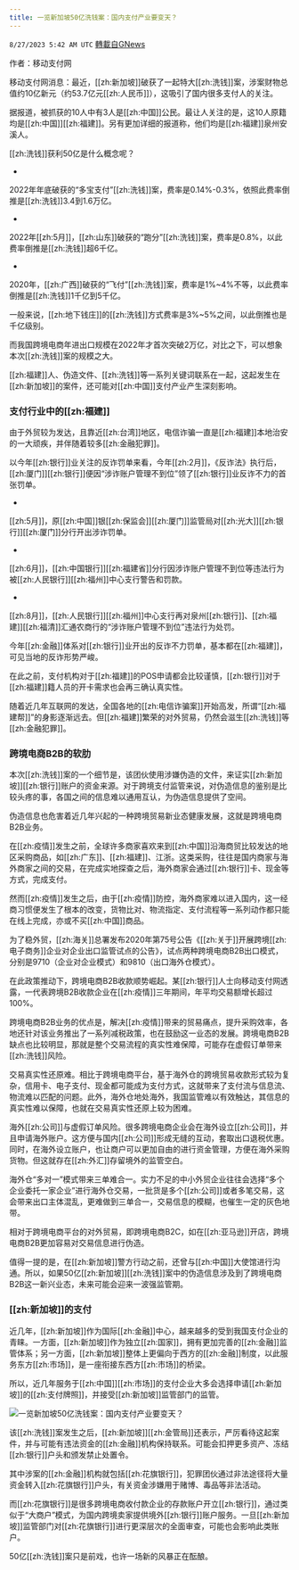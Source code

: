 ```yaml
---
title: 一览新加坡50亿洗钱案：国内支付产业要变天？
---
```

`8/27/2023 5:42 AM UTC` [轉載自GNews](https://gnews.org/articles/1604782)

作者：移动支付网

移动支付网消息：最近，[[zh:新加坡]]破获了一起特大[[zh:洗钱]]案，涉案财物总值约10亿新元（约53.7亿元[[zh:人民币]]），这吸引了国内很多支付人的关注。

据报道，被抓获的10人中有3人是[[zh:中国]]公民。最让人关注的是，这10人原籍均是[[zh:中国]][[zh:福建]]。另有更加详细的报道称，他们均是[[zh:福建]]泉州安溪人。

[[zh:洗钱]]获利50亿是什么概念呢？

*

2022年年底破获的“多宝支付”[[zh:洗钱]]案，费率是0.14%-0.3%，依照此费率倒推是[[zh:洗钱]]3.4到1.6万亿。

*

2022年[[zh:5月]]，[[zh:山东]]破获的“跑分”[[zh:洗钱]]案，费率是0.8%，以此费率倒推是[[zh:洗钱]]超6千亿。

*

2020年，[[zh:广西]]破获的“飞付”[[zh:洗钱]]案，费率是1%~4%不等，以此费率倒推是[[zh:洗钱]]1千亿到5千亿。

一般来说，[[zh:地下钱庄]]的[[zh:洗钱]]方式费率是3%~5%之间，以此倒推也是千亿级别。

而我国跨境电商年进出口规模在2022年才首次突破2万亿，对比之下，可以想象本次[[zh:洗钱]]案的规模之大。

[[zh:福建]]人、伪造文件、[[zh:洗钱]]等一系列关键词联系在一起，这起发生在[[zh:新加坡]]的案件，还可能对[[zh:中国]]支付产业产生深刻影响。

### **支付行业中的[[zh:福建]]**

由于外贸较为发达，且靠近[[zh:台湾]]地区，电信诈骗一直是[[zh:福建]]本地治安的一大顽疾，并伴随着较多[[zh:金融犯罪]]。

以今年[[zh:银行]]业关注的反诈罚单来看，今年[[zh:2月]]，《反诈法》执行后，[[zh:厦门]][[zh:银行]]便因“涉诈账户管理不到位”领了[[zh:银行]]业反诈不力的首张罚单。

*

[[zh:5月]]，原[[zh:中国]]银[[zh:保监会]][[zh:厦门]]监管局对[[zh:光大]][[zh:银行]][[zh:厦门]]分行开出涉诈罚单。

*

[[zh:6月]]，[[zh:中国银行]][[zh:福建省]]分行因涉诈账户管理不到位等违法行为被[[zh:人民银行]][[zh:福州]]中心支行警告和罚款。

*

[[zh:8月]]，[[zh:人民银行]][[zh:福州]]中心支行再对泉州[[zh:银行]]、[[zh:福建]][[zh:福清]]汇通农商行的“涉诈账户管理不到位”违法行为处罚。

今年[[zh:金融]]体系对[[zh:银行]]业开出的反诈不力罚单，基本都在[[zh:福建]]，可见当地的反诈形势严峻。

在此之前，支付机构对于[[zh:福建]]的POS申请都会比较谨慎，[[zh:银行]]对于[[zh:福建]]籍人员的开卡需求也会再三确认真实性。

随着近几年互联网的发达，全国各地的[[zh:电信诈骗案]]开始高发，所谓“[[zh:福建帮]]”的身影逐渐远去。但[[zh:福建]]繁荣的对外贸易，仍然会滋生[[zh:洗钱]]等[[zh:金融犯罪]]。

### **跨境电商B2B的软肋**

本次[[zh:洗钱]]案的一个细节是，该团伙使用涉嫌伪造的文件，来证实[[zh:新加坡]][[zh:银行]]账户的资金来源。对于跨境支付监管来说，对伪造信息的鉴别是比较头疼的事，各国之间的信息难以通用互认，为伪造信息提供了空间。

伪造信息也危害着近几年兴起的一种跨境贸易新业态健康发展，这就是跨境电商B2B业务。

在[[zh:疫情]]发生之前，全球许多商家喜欢来到[[zh:中国]]沿海商贸比较发达的地区采购商品，如[[zh:广东]]、[[zh:福建]]、江浙。这类采购，往往是国内商家与海外商家之间的交易，在完成实地探查之后，海外商家会通过[[zh:银行]]卡、现金等方式，完成支付。

然而[[zh:疫情]]发生之后，由于[[zh:疫情]]防控，海外商家难以进入国内，这一经商习惯便发生了根本的改变，货物比对、物流指定、支付流程等一系列动作都只能在线上完成，亦或不买[[zh:中国]]商品。

为了稳外贸，[[zh:海关]]总署发布2020年第75号公告《[[zh:关于]]开展跨境[[zh:电子商务]]企业对企业出口监管试点的公告》，试点两种跨境电商B2B出口模式，分别是9710（企业对企业模式）和9810（出口海外仓模式）。

在此政策推动下，跨境电商B2B收款顺势崛起。某[[zh:银行]]人士向移动支付网透露，一代表跨境B2B收款企业在[[zh:疫情]]三年期间，年平均交易额增长超过100%。

跨境电商B2B业务的优点是，解决[[zh:疫情]]带来的贸易痛点，提升采购效率，各地还针对该业务推出了一系列减税政策，也在鼓励这一业态的发展。跨境电商B2B缺点也比较明显，那就是整个交易流程的真实性难保障，可能存在虚假订单带来[[zh:洗钱]]风险。

交易真实性还原难。相比于跨境电商平台，基于海外仓的跨境贸易收款形式较为复杂，信用卡、电子支付、现金都可能成为支付方式，这就带来了支付流与信息流、物流难以匹配的问题。此外，海外仓地处海外，我国监管难以有效触达，其信息的真实性难以保障，也就在交易真实性还原上较为困难。

海外[[zh:公司]]与虚假订单风险。很多跨境电商企业会在海外设立[[zh:公司]]，并且申请海外账户。这方便与国内[[zh:公司]]形成无缝的互动，套取出口退税优惠。同时，在海外设立账户，也让商户可以更加自由的进行资金管理，方便在海外采购货物。但这就存在[[zh:外汇]]存留境外的监管空白。

海外仓“多对一”模式带来三单难合一。实力不足的中小外贸企业往往会选择“多个企业委托一家企业”进行海外仓交易，一批货是多个[[zh:公司]]或者多笔交易，这会带来出口主体混乱，更难做到三单合一，交易信息的模糊，也催生一定的灰色地带。

相对于跨境电商平台的对外贸易，即跨境电商B2C，如在[[zh:亚马逊]]开店，跨境电商B2B更加容易对交易信息进行伪造。

值得一提的是，在[[zh:新加坡]]警方行动之前，还曾与[[zh:中国]]大使馆进行沟通。所以，如果50亿[[zh:新加坡]][[zh:洗钱]]案中的伪造信息涉及到了跨境电商B2B这一新兴业态，未来可能会迎来一波强监管期。

### **[[zh:新加坡]]的支付**

近几年，[[zh:新加坡]]作为国际[[zh:金融]]中心，越来越多的受到我国支付企业的青睐。一方面，[[zh:新加坡]]作为独立[[zh:国家]]，拥有更加完善的[[zh:金融]]监管体系；另一方面，[[zh:新加坡]]整体上更偏向于西方的[[zh:金融]]制度，以此服务东方[[zh:市场]]，是一座衔接东西方[[zh:市场]]的桥梁。

所以，近几年服务于[[zh:中国]][[zh:市场]]的支付企业大多会选择申请[[zh:新加坡]]的[[zh:支付牌照]]，并接受[[zh:新加坡]]监管部门的监管。

![一览新加坡50亿洗钱案：国内支付产业要变天？](https://cdn-img.panewslab.com/panews/2023/08/27/images/51M69LiDUw.png "一览新加坡50亿洗钱案：国内支付产业要变天？")

该[[zh:洗钱]]案发生之后，[[zh:新加坡]][[zh:金管局]]还表示，严厉看待这起案件，并与可能有违法资金的[[zh:金融]]机构保持联系。可能会扣押更多资产、冻结[[zh:银行]]户头和颁发禁止处置令。

其中涉案的[[zh:金融]]机构就包括[[zh:花旗银行]]，犯罪团伙通过非法途径将大量资金转入[[zh:花旗银行]]户头，有关资金涉嫌用于赌博、毒品等非法活动。

而[[zh:花旗银行]]是很多跨境电商收付款企业的存款账户开立[[zh:银行]]，通过类似于“大商户”模式，为国内跨境卖家提供境外[[zh:银行]]账户服务。一旦[[zh:新加坡]]监管部门对[[zh:花旗银行]]进行更深层次的全面审查，可能也会影响此类账户。

50亿[[zh:洗钱]]案只是前戏，也许一场新的风暴正在酝酿。
